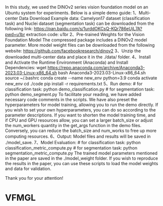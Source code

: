 In this study, we used the DINOv2 series vision foundation model on an Ubuntu system for experiments. Below is a simple demo guide:
1、Multi-center Data Download
	Example data: Camelyon17 dataset (classification task) and Nuclei dataset (segmentation task) can be downloaded from the following link:
	https://pan.baidu.com/s/1urddOKCsQ-KQr786eUjL7A?pwd=u1br
	extraction code: u1br
2、Pre-trained Weights for the Vision Foundation Model
	The compressed package includes a DINOv2 model parameter.
	More model weight files can be downloaded from the following website:
	https://github.com/facebookresearch/dinov2
3、Unzip the downloaded multi-center data and place it in the ./data/ folder.
4、Install and Activate the Runtime Environment (Anaconda) and Install Dependencies:
	wget https://repo.anaconda.com/archive/Anaconda3-2023.03-Linux-x86_64.sh
	bash Anaconda3-2023.03-Linux-x86_64.sh
	source ~/.bashrc
	conda create --name new_env python=3.9
	conda activate new_env
	cd ./code
	pip install -r requirements.txt
5、Run demo:
	# for classification task:
	python demo_classification.py
	# for segmentation task:
	python demo_segment.py
To facilitate your reading, we have added necessary code comments in the scripts. We have also preset the hyperparameters for model training, allowing you to run the demo directly. If you wish to set your own hyperparameters, you can do so according to the parameter descriptions.
If you want to shorten the model training time, and if CPU and GPU resources allow, you can set a larger batch_size or adjust the num_workers quantity in the get_args function in the demo files. Conversely, you can reduce the batch_size and num_works to free up more computing resources.
6、Output:
	Model files and results will be saved in ./model_save.
7、Model Evaluation:
	# for classification task:
	python classification_metric_compute.py
	# for segmentation task:
	python segmentation_metric_compute.py
The trained model parameters mentioned in the paper are saved in the ./model_weight folder. If you wish to reproduce the results in the paper, you can use these scripts to load the model weights and data for validation.

Thank you for your attention!

# VFMGL
